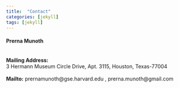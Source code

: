 ```yaml
---
title:  "Contact"
categories: [jekyll]
tags: [jekyll]
---
```

<h4>Prerna Munoth</h4>
<br/>
<strong>Mailing Address:</strong><br/> 3 Hermann Museum Circle Drive, Apt. 3115, Houston, Texas-77004 <br/><br/>
<strong>Mailto:</strong> prernamunoth@gse.harvard.edu  ,  prerna.munoth@gmail.com

        
